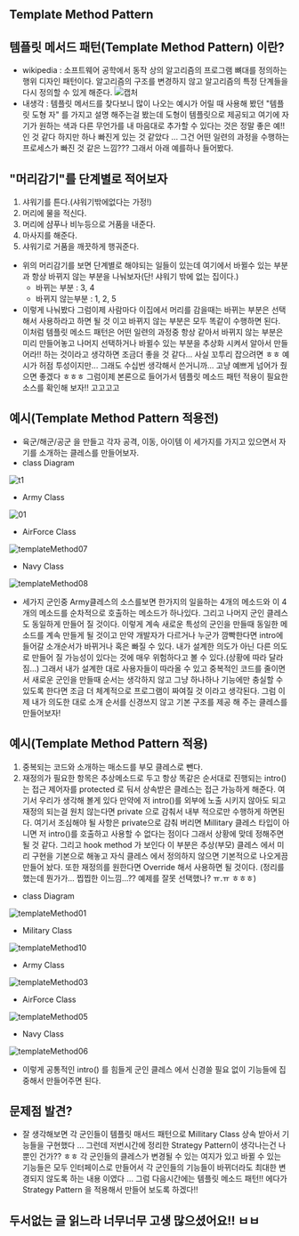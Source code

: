 ## Template Method Pattern

## 템플릿 메서드 패턴(Template Method Pattern) 이란?

- wikipedia : 소프트웨어 공학에서 동작 상의 알고리즘의 프로그램 뼈대를 정의하는 행위 디자인 패턴이다.  알고리즘의 구조를 변경하지 않고 알고리즘의 특정 단계들을 다시 정의할 수 있게 해준다.
![캡처](https://user-images.githubusercontent.com/31425312/59481020-a1f97280-8e9d-11e9-9cc5-fd817fd5b7fa.PNG)
- 내생각 : 템플릿 메서드를 찾다보니 많이 나오는 예시가 어릴 때 사용해 봤던 "템플릿 도형 자" 를 가지고 설명 해주는걸 봤는데 도형이 템플릿으로 제공되고 여기에 자기가 원하는 색과 다른 무언가를 내 마음대로 추가할 수 있다는 것은 정말 좋은 예!! 인 것 같다 하지만 하나 빠진게 있는 것 같았다 ... 그건 어떤 일련의 과정을 수행하는 프로세스가 빠진 것 같은 느낌???  그래서 아래 예를하나 들어봤다.

## "머리감기"를 단계별로 적어보자
  1. 샤워기를 튼다.(샤워기밖에없다는 가정!)
  2. 머리에 물을 적신다.
  3. 머리에 샴푸나 비누등으로 거품을 내준다.
  4. 마사지를 해준다.
  5. 샤워기로 거품을 깨끗하게 행궈준다.

- 위의 머리감기를 보면 단계별로 해야되는 일들이 있는데 여기에서 바뀔수 있는 부분과 항상 바뀌지 않는 부분을 나눠보자(단! 샤워기 밖에 없는 집이다.)
    - 바뀌는 부분 : 3, 4
    - 바뀌지 않는부분 : 1, 2, 5
- 이렇게 나눠봤다 그럼이제 사람마다 이집에서 머리를 감을때는 바뀌는 부분은 선택해서 사용하라고 하면 될 것 이고 바뀌지 않는 부분은 모두 똑같이 수행하면 된다.
이처럼 템플릿 메소드 패턴은 어떤 일련의 과정중 항상 같아서 바뀌지 않는 부분은 미리 만들어놓고 나머지 선택하거나 바뀔수 있는 부분을 추상화 시켜서 알아서 만들어라!!
하는 것이라고 생각하면 조금더 좋을 것 같다...  사실 꼬투리 잡으려면 ㅎㅎ 예시가 허점 투성이지만... 그래도 수십번 생각해서 쓴거니까... 고냥 예쁘게 넘어가 줬으면 좋겠다 ㅎㅎㅎ 그럼이제 본론으로 들어가서 템플릿 메소드 패턴 적용이 필요한 소스를 확인해 보자!! 고고고고

## 예시(Template Method Pattern 적용전)
- 육군/해군/공군 을 만들고 각자 공격, 이동, 아이템 이 세가지를 가지고 있으면서 자기를 소개하는 클레스를 만들어보자.
- class Diagram

![t1](https://user-images.githubusercontent.com/31425312/59482929-f0127400-8ea5-11e9-8d91-3acb27d7c2e2.PNG)

- Army Class

![01](https://user-images.githubusercontent.com/31425312/59512271-5e315800-8ef3-11e9-9e07-cce7d47b5aa2.PNG)

- AirForce Class

![templateMethod07](https://user-images.githubusercontent.com/31425312/59550432-c3de1c80-8fa5-11e9-84ac-8e67b5b1634e.PNG)

- Navy Class

![templateMethod08](https://user-images.githubusercontent.com/31425312/59550434-c3de1c80-8fa5-11e9-8837-029dc0aeab84.PNG)

- 세가지 군인중 Army클레스의 소스를보면 한가지의 일을하는 4개의 메소드와 이 4개의 메소드를 순차적으로 호출하는 메소드가 하나있다. 그리고 나머지 군인 클레스도 동일하게 만들어 질 것이다. 이렇게 계속 새로운 특성의 군인을 만들때 동일한 메소드를 계속 만들게 될 것이고 만약 개발자가 다르거나 누군가 깜빡한다면 intro에 들어갈 소개순서가 바뀌거나 혹은 빠질 수 있다.  내가 설계한 의도가 아닌 다른 의도로 만들어 질 가능성이 있다는 것에 매우 위험하다고 볼 수 있다.(상황에 따라 달라짐...)
그래서 내가 설계한 대로 사용자들이 따라올 수 있고 중복적인 코드를 줄이면서 새로운 군인을 만들때 순서는 생각하지 않고 그냥 하나하나 기능에만 충실할 수 있도록 한다면 조금 더 체계적으로 프로그램이 짜여질 것 이라고 생각된다.
그럼 이제 내가 의도한 대로 소개 순서를 신경쓰지 않고 기본 구조를 제공 해 주는 클레스를 만들어보자!

## 예시(Template Method Pattern 적용)
1. 중복되는 코드와 소개하는 매소드를 부모 클레스로 뺀다.
2. 재정의가 필요한 항목은 추상메소드로 두고 항상 똑같은 순서대로 진행되는 intro() 는 접근 제어자를 protected 로 둬서 상속받은 클레스는 접근 가능하게 해준다.
여기서 우리가 생각해 볼게 있다 만약에 저 intro()를 외부에 노출 시키지 않아도 되고 재정의 되는걸 원치 않는다면 private 으로 감춰서 내부 적으로만 수행하게 하면된다.
여기서 조심해야 될 사항은 private으로 감춰 버리면 Millitary 클레스 타입이 아니면 저 intro()를 호출하고 사용할 수 없다는 점이다 그래서 상황에 맞데 정해주면 될 것 같다.
그리고 hook method 가 보인다 이 부분은 추상(부모) 클레스 에서 미리 구현을 기본으로 해놓고 자식 클레스 에서 정의하지 않으면 기본적으로 나오게끔 만들어 놨다.
또한 재정의를 원한다면 Override 해서 사용하면 될 것이다.
(정리를 했는데 뭔가가... 찝찝한 이느낌...?? 예제를 잘못 선택했나? ㅠ.ㅠ ㅎㅎㅎ)
- class Diagram

![templateMethod01](https://user-images.githubusercontent.com/31425312/59550332-5bdb0680-8fa4-11e9-88cb-37d1a94aaaca.PNG)

- Military Class

![templateMethod10](https://user-images.githubusercontent.com/31425312/59551574-a9606f00-8fb6-11e9-8e2c-da80cad9719e.PNG)

- Army Class

![templateMethod03](https://user-images.githubusercontent.com/31425312/59550386-0f43fb00-8fa5-11e9-9802-609ee00083e3.PNG)

- AirForce Class

![templateMethod05](https://user-images.githubusercontent.com/31425312/59550396-431f2080-8fa5-11e9-9cf5-e438eb15ff44.PNG)

- Navy Class

![templateMethod06](https://user-images.githubusercontent.com/31425312/59550398-44e8e400-8fa5-11e9-9b1b-b3f25e60270c.PNG)


- 이렇게 공통적인 intro() 를 힘들게 군인 클레스 에서 신경쓸 필요 없이 기능들에 집중해서 만들어주면 된다.

## 문제점 발견?
- 잘 생각해보면 각 군인들이 템플릿 매서드 패턴으로 Millitary Class 상속 받아서 기능들을 구현했다 ... 그런데 저번시간에 정리한 Strategy Pattern이 생각나는건 나뿐인 건가?? ㅎㅎ 각 군인들의 클레스가 변경될 수 있는 여지가 있고 바뀔 수 있는 기능들은 모두 인터페이스로 만들어서 각 군인들의 기능들이 바뀌더라도 최대한 변경되지 않도록 하는 내용 이였다 ... 그럼 다음시간에는 템플릿 메소드 패턴!! 에다가 Strategy Pattern 을 적용해서 만들어 보도록 하겠다!!

## 두서없는 글 읽느라 너무너무 고생 많으셨어요!! ㅂㅂ
